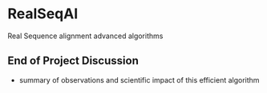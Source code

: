 # RealSeqAl
Real Sequence alignment advanced algorithms

## End of Project Discussion
* summary of observations and scientific impact of this efficient algorithm
